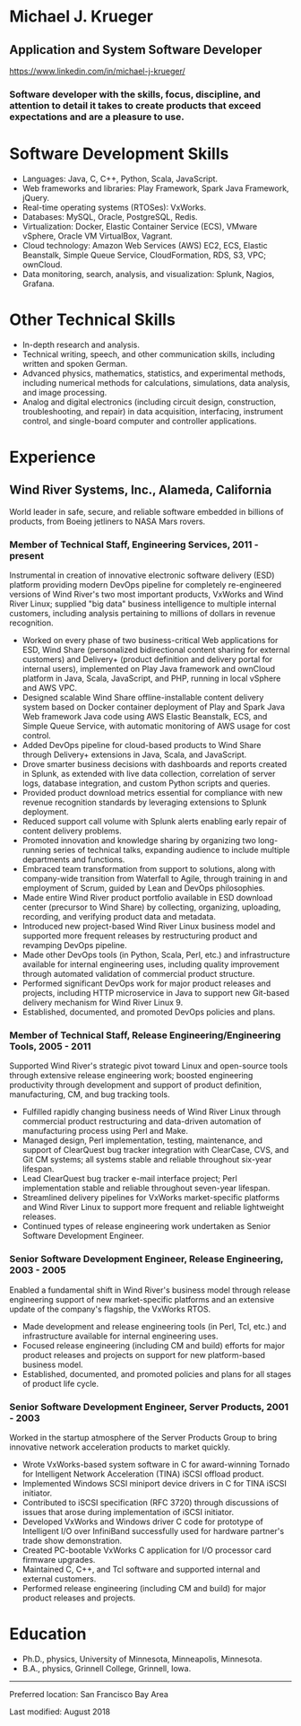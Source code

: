 Michael J. Krueger
============================================================
Application and System Software Developer
------------------------------------------------------------
<https://www.linkedin.com/in/michael-j-krueger/>

### Software developer with the skills, focus, discipline, and attention to detail it takes to create products that exceed expectations and are a pleasure to use.

Software Development Skills
============================================================
* Languages: Java, C, C++, Python, Scala, JavaScript.
* Web frameworks and libraries: Play Framework, Spark Java Framework, jQuery.
* Real-time operating systems (RTOSes): VxWorks.
* Databases: MySQL, Oracle, PostgreSQL, Redis.
* Virtualization: Docker, Elastic Container Service (ECS), VMware vSphere,
  Oracle VM VirtualBox, Vagrant.
* Cloud technology: Amazon Web Services (AWS) EC2, ECS, Elastic Beanstalk,
  Simple Queue Service, CloudFormation, RDS, S3, VPC; ownCloud.
* Data monitoring, search, analysis, and visualization: Splunk, Nagios,
  Grafana.

Other Technical Skills
============================================================
* In-depth research and analysis.
* Technical writing, speech, and other communication skills, including written and spoken German.
* Advanced physics, mathematics, statistics, and experimental methods, including numerical methods for calculations, simulations, data analysis, and image processing.
* Analog and digital electronics (including circuit design, construction, troubleshooting, and repair) in data acquisition, interfacing, instrument control, and single-board computer and controller applications.

Experience
============================================================

Wind River Systems, Inc., Alameda, California
------------------------------------------------------------
World leader in safe, secure, and reliable software embedded in billions of products, from Boeing jetliners to NASA Mars rovers.

### Member of Technical Staff, Engineering Services, 2011 - present

Instrumental in creation of innovative electronic software delivery (ESD) platform providing modern DevOps pipeline for completely re-engineered versions of Wind River's two most important products, VxWorks and Wind River Linux; supplied "big data" business intelligence to multiple internal customers, including analysis pertaining to millions of dollars in revenue recognition.

* Worked on every phase of two business-critical Web applications for ESD, Wind Share (personalized bidirectional content sharing for external customers) and Delivery+ (product definition and delivery portal for internal users), implemented on Play Java framework and ownCloud platform in Java, Scala, JavaScript, and PHP, running in local vSphere and AWS VPC.
* Designed scalable Wind Share offline-installable content delivery system based on Docker container deployment of Play and Spark Java Web framework Java code using AWS Elastic Beanstalk, ECS, and Simple Queue Service, with automatic monitoring of AWS usage for cost control.
* Added DevOps pipeline for cloud-based products to Wind Share through Delivery+ extensions in Java, Scala, and JavaScript.
* Drove smarter business decisions with dashboards and reports created in Splunk, as extended with live data collection, correlation of server logs, database integration, and custom Python scripts and queries.
* Provided product download metrics essential for compliance with new revenue recognition standards by leveraging extensions to Splunk deployment.
* Reduced support call volume with Splunk alerts enabling early repair of content delivery problems.
* Promoted innovation and knowledge sharing by organizing two long-running series of technical talks, expanding audience to include multiple departments and functions.
* Embraced team transformation from support to solutions, along with company-wide transition from Waterfall to Agile, through training in and employment of Scrum, guided by Lean and DevOps philosophies.
* Made entire Wind River product portfolio available in ESD download center (precursor to Wind Share) by collecting, organizing, uploading, recording, and verifying product data and metadata.
* Introduced new project-based Wind River Linux business model and supported more frequent releases by restructuring product and revamping DevOps pipeline.
* Made other DevOps tools (in Python, Scala, Perl, etc.) and infrastructure available for internal engineering uses, including quality improvement through automated validation of commercial product structure.
* Performed significant DevOps work for major product releases and projects, including HTTP microservice in Java to support new Git-based delivery mechanism for Wind River Linux 9.
* Established, documented, and promoted DevOps policies and plans.

### Member of Technical Staff, Release Engineering/Engineering Tools, 2005 - 2011

Supported Wind River's strategic pivot toward Linux and open-source tools through extensive release engineering work; boosted engineering productivity through development and support of product definition, manufacturing, CM, and bug tracking tools.

* Fulfilled rapidly changing business needs of Wind River Linux through commercial product restructuring and data-driven automation of manufacturing process using Perl and Make.
* Managed design, Perl implementation, testing, maintenance, and support of ClearQuest bug tracker integration with ClearCase, CVS, and Git CM systems; all systems stable and reliable throughout six-year lifespan.
* Lead ClearQuest bug tracker e-mail interface project; Perl implementation stable and reliable throughout seven-year lifespan.
* Streamlined delivery pipelines for VxWorks market-specific platforms and Wind River Linux to support more frequent and reliable lightweight releases.
* Continued types of release engineering work undertaken as Senior Software Development Engineer.

### Senior Software Development Engineer, Release Engineering, 2003 - 2005

Enabled a fundamental shift in Wind River's business model through release engineering support of new market-specific platforms and an extensive update of the company's flagship, the VxWorks RTOS.

* Made development and release engineering tools (in Perl, Tcl, etc.) and infrastructure available for internal engineering uses.
* Focused release engineering (including CM and build) efforts for major product releases and projects on support for new platform-based business model.
* Established, documented, and promoted policies and plans for all stages of product life cycle.

### Senior Software Development Engineer, Server Products, 2001 - 2003

Worked in the startup atmosphere of the Server Products Group to bring innovative network acceleration products to market quickly.

* Wrote VxWorks-based system software in C for award-winning Tornado for Intelligent Network Acceleration (TINA) iSCSI offload product.
* Implemented Windows SCSI miniport device drivers in C for TINA iSCSI initiator.
* Contributed to iSCSI specification (RFC 3720) through discussions of issues that arose during implementation of iSCSI initiator.
* Developed VxWorks and Windows driver C code for prototype of Intelligent I/O over InfiniBand successfully used for hardware partner's trade show demonstration.
* Created PC-bootable VxWorks C application for I/O processor card firmware upgrades.
* Maintained C, C++, and Tcl software and supported internal and external customers.
* Performed release engineering (including CM and build) for major product releases and projects.

Education
============================================================
* Ph.D., physics, University of Minnesota, Minneapolis, Minnesota.
* B.A., physics, Grinnell College, Grinnell, Iowa.

----------------------------------------------------

Preferred location: San Francisco Bay Area

Last modified: August 2018
